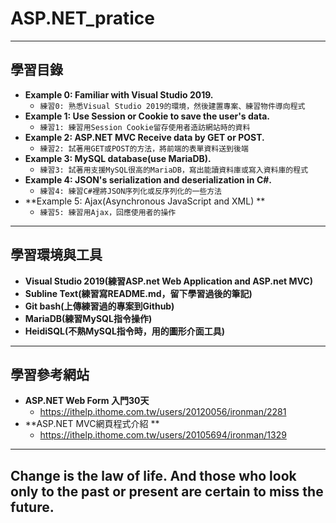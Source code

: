 # ASP.NET_pratice

***
## 學習目錄
* **Example 0: Familiar with Visual Studio 2019.**
  * `練習0: 熟悉Visual Studio 2019的環境，然後建置專案、練習物件導向程式`
* **Example 1: Use Session or Cookie to save the user's data.**
  * `練習1: 練習用Session Cookie留存使用者造訪網站時的資料`
* **Example 2: ASP.NET MVC Receive data by GET or POST.**
  * `練習2: 試著用GET或POST的方法，將前端的表單資料送到後端`
* **Example 3: MySQL database(use MariaDB).**
  * `練習3: 試著用支援MySQL很高的MariaDB，寫出能讀資料庫或寫入資料庫的程式`
* **Example 4: JSON's serialization and deserialization in C#.**
  * `練習4: 練習C#裡將JSON序列化或反序列化的一些方法` 
* **Example 5: Ajax(Asynchronous JavaScript and XML) **
  * `練習5: 練習用Ajax，回應使用者的操作` 

***
## 學習環境與工具
* **Visual Studio 2019(練習ASP.net Web Application and ASP.net MVC)**
* **Subline Text(練習寫README.md，留下學習過後的筆記)**
* **Git bash(上傳練習過的專案到Github)**
* **MariaDB(練習MySQL指令操作)**
* **HeidiSQL(不熟MySQL指令時，用的圖形介面工具)**

***
## 學習參考網站
* **ASP.NET Web Form 入門30天**
  * https://ithelp.ithome.com.tw/users/20120056/ironman/2281
* **ASP.NET MVC網頁程式介紹 **
  * https://ithelp.ithome.com.tw/users/20105694/ironman/1329


***
## Change is the law of life. And those who look only to the past or present are certain to miss the future.
